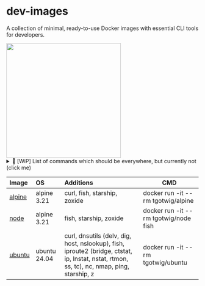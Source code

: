 # dev-images

A collection of minimal, ready-to-use Docker images with essential CLI tools for developers.

<img src="https://github.com/user-attachments/assets/16c25a38-4b6f-47ac-8fc5-5faa28ce573e" width="300">

<details>
  <summary>📃 [WiP] List of commands which should be everywhere, but currently not (click me)</summary>

  | Command | Note | Sample |
  | :-- | :-- | :-- |
  | asdf | For installing programming languages. |  |
  | curl |  |  |
  | fish | Replacement for bash with lots of auto-completions.  |  |
  | ip | For getting host IPs. | `ip a` |
  | nc | For chatting or to check if port is open. | `nc -zv <host> <port>` |
  | nmap |  |  |
  | nslookup | For getting IPs from dns name. | `nslookup github.com <alt-dns-server>` |
  | ping |  |  |
  | starship |  For making the terminal prompt pretty 😊 |  |
  | z | For jumping into previously visited folders. | `z <part-of-folders-path>` |
</details>

| Image                                         | OS  | Additions | CMD |
| :--                                           | :-- | :--       | --- |
| [alpine](https://github.com/tgotwig/alpine)   | alpine 3.21 | curl, fish, starship, zoxide | docker run -it --rm tgotwig/alpine |
| [node](https://github.com/tgotwig/node)       | alpine 3.21 | fish, starship, zoxide | docker run -it --rm tgotwig/node fish |
| [ubuntu](https://github.com/tgotwig/ubuntu)   | ubuntu 24.04 | curl, dnsutils (delv, dig, host, nslookup), fish, iproute2 (bridge, ctstat, ip, lnstat, nstat, rtmon, ss, tc), nc, nmap, ping, starship, z | docker run -it --rm tgotwig/ubuntu |
